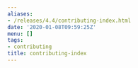 ```yaml
---
aliases:
- /releases/4.4/contributing-index.html
date: '2020-01-08T09:59:25Z'
menu: []
tags:
- contributing
title: contributing-index
---
```


